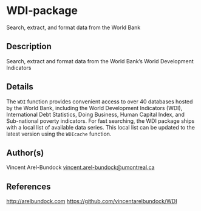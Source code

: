 
# WDI-package

Search, extract, and format data from the World Bank

## Description

Search, extract and format data from the World Bank’s World Development
Indicators

## Details

The <code>WDI</code> function provides convenient access to over 40
databases hosted by the World Bank, including the World Development
Indicators (WDI), International Debt Statistics, Doing Business, Human
Capital Index, and Sub-national poverty indicators. For fast searching,
the WDI package ships with a local list of available data series. This
local list can be updated to the latest version using the
<code>WDIcache</code> function.

## Author(s)

Vincent Arel-Bundock
<a href="mailto:vincent.arel-bundock@umontreal.ca">vincent.arel-bundock@umontreal.ca</a>

## References

<a href="http://arelbundock.com">http://arelbundock.com</a>
<a href="https://github.com/vincentarelbundock/WDI">https://github.com/vincentarelbundock/WDI</a>
